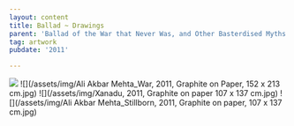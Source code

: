```yaml
---
layout: content
title: Ballad ~ Drawings
parent: 'Ballad of the War that Never Was, and Other Basterdised Myths'
tag: artwork
pubdate: '2011'

---
```

![](/assets/img/tao-1087.jpg)
![](/assets/img/Ali Akbar Mehta_War, 2011, Graphite on Paper, 152 x 213 cm.jpg)
![](/assets/img/Xanadu, 2011, Graphite on paper 107 x 137 cm.jpg)
![](/assets/img/Ali Akbar Mehta_Stillborn, 2011, Graphite on paper, 107 x 137 cm.jpg)
